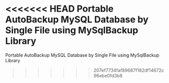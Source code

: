 <<<<<<< HEAD
Portable AutoBackup MySQL Database by Single File using MySqlBackup Library
=======
Portable AutoBackup MySQL Database by Single File using MySqlBackup Library
>>>>>>> 207ef7734faf89687f182df14672c96ebe0fd3b8
